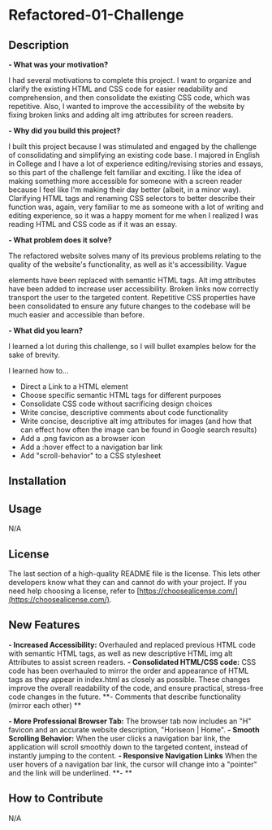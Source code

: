 # Refactored-01-Challenge

## Description

**- What was your motivation?**

I had several motivations to complete this project. I want to organize and clarify the existing HTML and CSS code for easier readability and comprehension, and then consolidate the existing CSS code, which was repetitive. Also, I wanted to improve the accessibility of the website by fixing broken links and adding alt img attributes for screen readers.



**- Why did you build this project?**

I built this project because I was stimulated and engaged by the challenge of consolidating and simplifying an existing code base. I majored in English in College and I have a lot of experience editing/revising stories and essays, so this part of the challenge felt familiar and exciting. I like the idea of making something more accessible for someone with a screen reader because I feel like I'm making their day better (albeit, in a minor way). Clarifying HTML tags and renaming CSS selectors to better describe their function was, again, very familiar to me as someone with a lot of writing and editing experience, so it was a happy moment for me when I realized I was reading HTML and CSS code as if it was an essay.


**- What problem does it solve?**

The refactored website solves many of its previous problems relating to the quality of the website's functionality, as well as it's accessibility. Vague <div> elements have been replaced with semantic HTML tags. Alt img attributes have been added to increase user accessibility. Broken links now correctly transport the user to the targeted content. Repetitive CSS properties have been consolidated to ensure any future changes to the codebase will be much easier and accessible than before.


**- What did you learn?**

I learned a lot during this challenge, so I will bullet examples below for the sake of brevity.

I learned how to...

- Direct a Link to a HTML element
- Choose specific semantic HTML tags for different purposes
- Consolidate CSS code without sacrificing design choices
- Write concise, descriptive comments about code functionality
- Write concise, descriptive alt img attributes for images (and how that can effect how often the image can be found in Google search results)
- Add a .png favicon as a browser icon
- Add a :hover effect to a navigation bar link
- Add "scroll-behavior" to a CSS stylesheet


## Installation

## Usage

N/A

## License

The last section of a high-quality README file is the license. This lets other developers know what they can and cannot do with your project. If you need help choosing a license, refer to [https://choosealicense.com/](https://choosealicense.com/).


## New Features

**- Increased Accessibility:**  Overhauled and replaced previous HTML code with semantic HTML tags, as well as new descriptive HTML img alt Attributes to assist screen readers.
**- Consolidated HTML/CSS code:** CSS code has been overhauled to mirror the order and appearance of HTML tags as they appear in index.html as closely as possible. These changes improve the overall readability of the code, and ensure practical, stress-free code changes in the future.
**- Comments that describe functionality (mirror each other) **  

**- More Professional Browser Tab:**  The browser tab now includes an "H" favicon and an accurate website description, "Horiseon | Home".
**- Smooth Scrolling Behavior:** When the user clicks a navigation bar link, the application will scroll smoothly down to the targeted content, instead of instantly jumping to the content.
**- Responsive Navigation Links** When the user hovers of a navigation bar link, the cursor will change into a "pointer" and the link will be underlined.
**- **  

## How to Contribute

N/A
